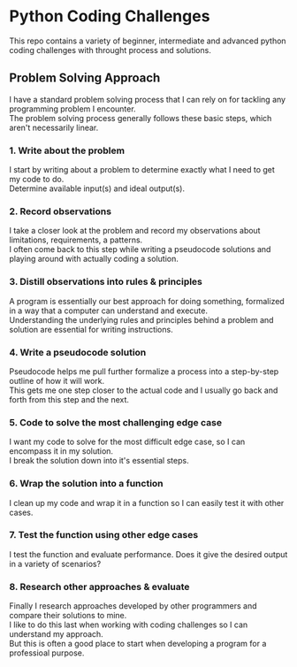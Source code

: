 # Python Coding Challenges

This repo contains a variety of beginner, intermediate and advanced python coding challenges with throught process and solutions.

## Problem Solving Approach

I have a standard problem solving process that I can rely on for tackling any programming problem I encounter.\
The problem solving process generally follows these basic steps, which aren't necessarily linear.

### 1. Write about the problem

I start by writing about a problem to determine exactly what I need to get my code to do.\
Determine available input(s) and ideal output(s).

### 2. Record observations

I take a closer look at the problem and record my observations about limitations, requirements, a patterns.\
I often come back to this step while writing a pseudocode solutions and playing around with actually coding a solution.

### 3. Distill observations into rules & principles

A program is essentially our best approach for doing something, formalized in a way that a computer can understand and execute.\
Understanding the underlying rules and principles behind a problem and solution are essential for writing instructions.

### 4. Write a pseudocode solution

Pseudocode helps me pull further formalize a process into a step-by-step outline of how it will work.\
This gets me one step closer to the actual code and I usually go back and forth from this step and the next.

### 5. Code to solve the most challenging edge case

I want my code to solve for the most difficult edge case, so I can encompass it in my solution.\
I break the solution down into it's essential steps.

### 6. Wrap the solution into a function

I clean up my code and wrap it in a function so I can easily test it with other cases.

### 7. Test the function using other edge cases

I test the function and evaluate performance.  Does it give the desired output in a variety of scenarios?

### 8. Research other approaches & evaluate

Finally I research approaches developed by other programmers and compare their solutions to mine.\
I like to do this last when working with coding challenges so I can understand my approach.\
But this is often a good place to start when developing a program for a professioal purpose.


